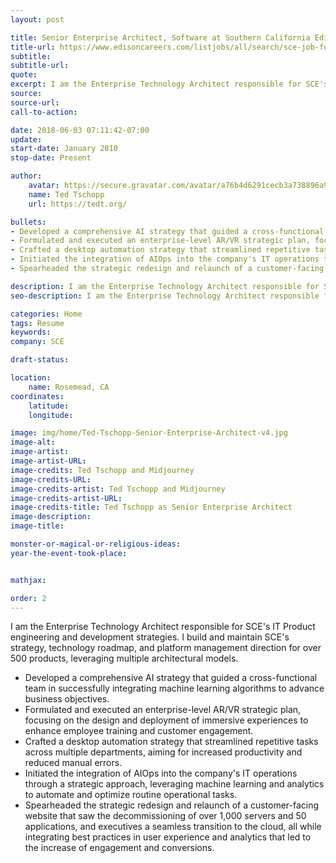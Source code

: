 ```yaml
---
layout: post

title: Senior Enterprise Architect, Software at Southern California Edison
title-url: https://www.edisoncareers.com/listjobs/all/search/sce-job-function/information-technology/
subtitle:
subtitle-url:
quote:
excerpt: I am the Enterprise Technology Architect responsible for SCE's IT Product engineering and development strategies. I build and maintain SCE's strategy, technology roadmap, and platform management direction for over 500 products, leveraging multiple architectural models.
source:
source-url:
call-to-action:

date: 2018-06-03 07:11:42-07:00
update:
start-date: January 2010
stop-date: Present

author:
    avatar: https://secure.gravatar.com/avatar/a76b4d6291cecb3a738896a971bfb903?s=512&d=mp&r=g
    name: Ted Tschopp
    url: https://tedt.org/

bullets:
- Developed a comprehensive AI strategy that guided a cross-functional team in successfully integrating machine learning algorithms to advance business objectives.
- Formulated and executed an enterprise-level AR/VR strategic plan, focusing on the design and deployment of immersive experiences to enhance employee training and customer engagement.
- Crafted a desktop automation strategy that streamlined repetitive tasks across multiple departments, aiming for increased productivity and reduced manual errors.
- Initiated the integration of AIOps into the company's IT operations through a strategic approach, leveraging machine learning and analytics to automate and optimize routine operational tasks.
- Spearheaded the strategic redesign and relaunch of a customer-facing website that saw the decommissioning of over 1,000 servers and 50 applications, and executives a seamless transition to the cloud, all while integrating best practices in user experience and analytics that led to the increase of engagement and conversions.

description: I am the Enterprise Technology Architect responsible for SCE's IT Product engineering and development strategies. I build and maintain SCE's strategy, technology roadmap, and platform management direction for over 500 products, leveraging multiple architectural models.
seo-description: I am the Enterprise Technology Architect responsible for SCE's IT Product engineering and development strategies. I build and maintain SCE's strategy, technology roadmap, and platform management direction for over 500 products, leveraging multiple architectural models.

categories: Home
tags: Resume
keywords:
company: SCE

draft-status:

location: 
    name: Rosemead, CA
coordinates:
    latitude:
    longitude:

image: img/home/Ted-Tschopp-Senior-Enterprise-Architect-v4.jpg
image-alt:
image-artist:
image-artist-URL:
image-credits: Ted Tschopp and Midjourney
image-credits-URL:
image-credits-artist: Ted Tschopp and Midjourney
image-credits-artist-URL:
image-credits-title: Ted Tschopp as Senior Enterprise Architect
image-description:
image-title:

monster-or-magical-or-religious-ideas:
year-the-event-took-place:


mathjax:

order: 2
---
```


I am the Enterprise Technology Architect responsible for SCE's IT Product engineering and development strategies. I build and maintain SCE's strategy, technology roadmap, and platform management direction for over 500 products, leveraging multiple architectural models.

- Developed a comprehensive AI strategy that guided a cross-functional team in successfully integrating machine learning algorithms to advance business objectives.
- Formulated and executed an enterprise-level AR/VR strategic plan, focusing on the design and deployment of immersive experiences to enhance employee training and customer engagement.
- Crafted a desktop automation strategy that streamlined repetitive tasks across multiple departments, aiming for increased productivity and reduced manual errors.
- Initiated the integration of AIOps into the company's IT operations through a strategic approach, leveraging machine learning and analytics to automate and optimize routine operational tasks.
- Spearheaded the strategic redesign and relaunch of a customer-facing website that saw the decommissioning of over 1,000 servers and 50 applications, and executives a seamless transition to the cloud, all while integrating best practices in user experience and analytics that led to the increase of engagement and conversions.
